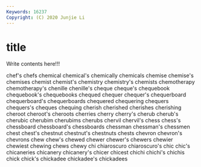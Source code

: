 ```yaml
---
Keywords: 16237
Copyright: (C) 2020 Junjie Li
---
```


# title

Write contents here!!!
 
chef's 
chefs 
chemical 
chemical's 
chemically 
chemicals 
chemise 
chemise's 
chemises
chemist 
chemist's 
chemistry 
chemistry's 
chemists 
chemotherapy 
chemotherapy's 
chenille 
chenille's 
cheque
cheque's 
chequebook 
chequebook's 
chequebooks 
chequed 
chequer 
chequer's 
chequerboard 
chequerboard's 
chequerboards
chequered 
chequering 
chequers 
chequers's 
cheques 
chequing 
cherish 
cherished 
cherishes 
cherishing
cheroot 
cheroot's 
cheroots 
cherries 
cherry 
cherry's 
cherub 
cherub's 
cherubic 
cherubim
cherubims 
cherubs 
chervil 
chervil's 
chess 
chess's 
chessboard 
chessboard's 
chessboards 
chessman
chessman's 
chessmen 
chest 
chest's 
chestnut 
chestnut's 
chestnuts 
chests 
chevron 
chevron's
chevrons 
chew 
chew's 
chewed 
chewer 
chewer's 
chewers 
chewier 
chewiest 
chewing
chews 
chewy 
chi 
chiaroscuro 
chiaroscuro's 
chic 
chic's 
chicaneries 
chicanery 
chicanery's
chicer 
chicest 
chichi 
chichi's 
chichis 
chick 
chick's 
chickadee 
chickadee's 
chickadees
